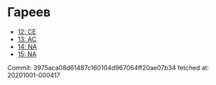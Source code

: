 # Гареев
- [12: CE](12.md)
- [13: AC](13.md)
- [14: NA](14.md)
- [15: NA](15.md)

Commit: 3975aca08d61487c160104d967064ff20ae07b34
 fetched at: 20201001-000417
